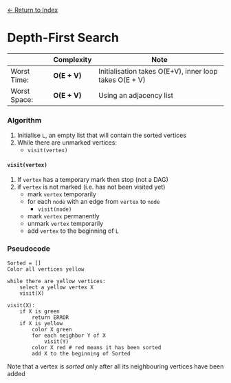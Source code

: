 [← Return to Index](https://github.com/cjmlgrto/fit2004-notes)

# Depth-First Search

|             | Complexity              | Note |  
|---          |---                      |---   |
| Worst Time: | **O(E + V)**    | Initialisation takes O(E+V), inner loop takes O(E + V) |
| Worst Space: | **O(E + V)** | Using an adjacency list

### Algorithm

1. Initialise `L`, an empty list that will contain the sorted vertices
2. While there are unmarked vertices:
	- `visit(vertex)`

#### `visit(vertex)`

1. If `vertex` has a temporary mark then stop (not a DAG)
2. if `vertex` is not marked (i.e. has not been visited yet)
	- mark `vertex` temporarily
	- for each `node` with an edge from `vertex` to `node`
		- `visit(node)`
	- mark `vertex` permanently
	- unmark `vertex` temporarily
	- add `vertex` to the beginning of `L`

### Pseudocode

```
Sorted = []
Color all vertices yellow

while there are yellow vertices:
	select a yellow vertex X
	visit(X)
	
visit(X):
	if X is green
		return ERROR
	if X is yellow
		color X green
		for each neighbor Y of X
			visit(Y)
		color X red # red means it has been sorted
		add X to the beginning of Sorted
```

Note that a vertex is _sorted_ only after all its neighbouring vertices have been added